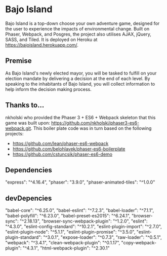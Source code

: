 # Bajo Island

Bajo Island is a top-down choose your own adventure game, designed for the user to experience the impacts of environmental change. Built on Phaser, Webpack, and Posgres, the project also utilises AJAX, jQuery, SASS, and Tiled. It is deployed on Heroku at https://bajoisland.herokuapp.com/.

## Premise

As Bajo Island's newly elected mayor, you will be tasked to fulfill on your election mandate by delivering a decision at the end of each level. By speaking to the inhabitants of Bajo Island, you will collect information to help inform the decision making process.

## Thanks to...

nkholski who provided the Phaser 3 + ES6 + Webpack skeleton that this game was built upon: https://github.com/nkholski/phaser3-es6-webpack.git. This boiler plate code was in turn based on the following projects:

* https://github.com/lean/phaser-es6-webpack
* https://github.com/belohlavek/phaser-es6-boilerplate 
* https://github.com/cstuncsik/phaser-es6-demo

## Dependencies

"express": "^4.16.4",
"phaser": "3.9.0",
"phaser-animated-tiles": "^1.0.0"

## devDepencies
"babel-core": "^6.25.0",
"babel-eslint": "^7.2.3",
"babel-loader": "^7.1.1",
"babel-polyfill": "^6.23.0",
"babel-preset-es2015": "^6.24.1",
"browser-sync": "^2.18.13",
"browser-sync-webpack-plugin": "^1.2.0",
"eslint": "^4.3.0",
"eslint-config-standard": "^10.2.1",
"eslint-plugin-import": "^2.7.0",
"eslint-plugin-node": "^5.1.1",
"eslint-plugin-promise": "^3.5.0",
"eslint-plugin-standard": "^3.0.1",
"expose-loader": "^0.7.3",
"raw-loader": "^0.5.1",
"webpack": "^3.4.1",
"clean-webpack-plugin": "^0.1.17",
"copy-webpack-plugin": "^4.3.1",
"html-webpack-plugin": "^2.30.1"






